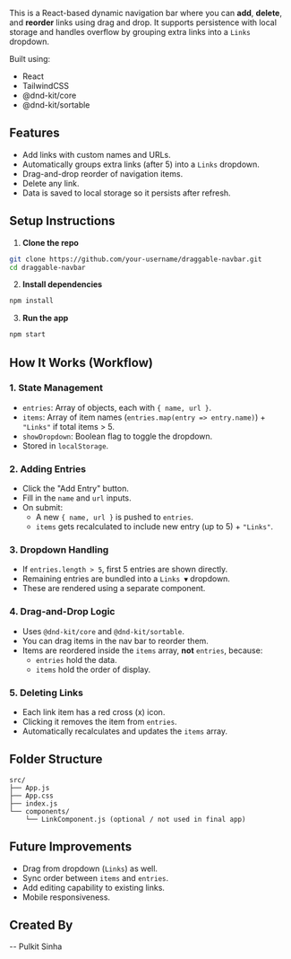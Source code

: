 This is a React-based dynamic navigation bar where you can **add**, **delete**, and **reorder** links using drag and drop. It supports persistence with local storage and handles overflow by grouping extra links into a `Links` dropdown.

Built using:

- React
- TailwindCSS
- @dnd-kit/core
- @dnd-kit/sortable

##  Features

- Add links with custom names and URLs.
- Automatically groups extra links (after 5) into a `Links` dropdown.
- Drag-and-drop reorder of navigation items.
- Delete any link.
- Data is saved to local storage so it persists after refresh.

##  Setup Instructions

1. **Clone the repo**

```bash
git clone https://github.com/your-username/draggable-navbar.git
cd draggable-navbar
```

2. **Install dependencies**

```bash
npm install
```

3. **Run the app**

```bash
npm start
```

##  How It Works (Workflow)

### 1. State Management

- `entries`: Array of objects, each with `{ name, url }`.
- `items`: Array of item names (`entries.map(entry => entry.name)`) + `"Links"` if total items > 5.
- `showDropdown`: Boolean flag to toggle the dropdown.
- Stored in `localStorage`.

### 2. Adding Entries

- Click the "Add Entry" button.
- Fill in the `name` and `url` inputs.
- On submit:
  - A new `{ name, url }` is pushed to `entries`.
  - `items` gets recalculated to include new entry (up to 5) + `"Links"`.

### 3. Dropdown Handling

- If `entries.length > 5`, first 5 entries are shown directly.
- Remaining entries are bundled into a `Links ▼` dropdown.
- These are rendered using a separate component.

### 4. Drag-and-Drop Logic

- Uses `@dnd-kit/core` and `@dnd-kit/sortable`.
- You can drag items in the nav bar to reorder them.
- Items are reordered inside the `items` array, **not** `entries`, because:
  - `entries` hold the data.
  - `items` hold the order of display.

### 5. Deleting Links

- Each link item has a red cross (x) icon.
- Clicking it removes the item from `entries`.
- Automatically recalculates and updates the `items` array.

## Folder Structure

```
src/
├── App.js
├── App.css
├── index.js
└── components/
    └── LinkComponent.js (optional / not used in final app)
```

## Future Improvements

- Drag from dropdown (`Links`) as well.
- Sync order between `items` and `entries`.
- Add editing capability to existing links.
- Mobile responsiveness.

## Created By

-- Pulkit Sinha
